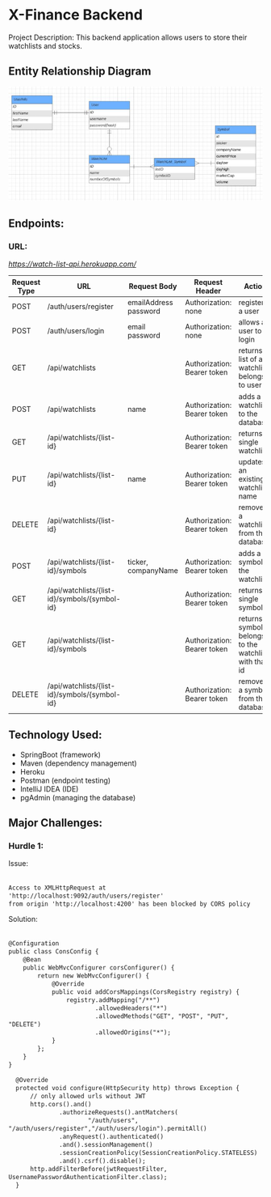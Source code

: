 # X-Finance Backend
Project Description: This backend application allows users to store their watchlists and stocks.

## Entity Relationship Diagram
![ERD](https://github.com/xandernguyen313/watchlist-api/blob/main/erd.JPG)

## Endpoints:

### URL: 
*https://watch-list-api.herokuapp.com/*

| Request Type | URL                       | Request Body               | Request Header              | Action                                                          | Access  |   
|--------------|---------------------------|----------------------------|-----------------------------|-----------------------------------------------------------------|---------|
| POST         | /auth/users/register      | emailAddress <br> password | Authorization: none         | registers a user                                                | PUBLIC  |
| POST         | /auth/users/login         | email <br> password        | Authorization: none         | allows a user to login                                          | PUBLIC  |
| GET          | /api/watchlists           |                            | Authorization: Bearer token | returns a list of all watchlists belongs to user                | PRIVATE |
| POST         | /api/watchlists           | name                       | Authorization: Bearer token | adds a watchlist to the database                                | PRIVATE |
| GET          | /api/watchlists/{list-id} |                            | Authorization: Bearer token | returns a single watchlist                                      | PRIVATE |
| PUT          | /api/watchlists/{list-id} | name                       | Authorization: Bearer token | updates an existing watchlist name                              | PRIVATE |
| DELETE       | /api/watchlists/{list-id} |                            | Authorization: Bearer token | removes a watchlist from the database                           | PRIVATE |
| POST  | /api/watchlists/{list-id}/symbols | ticker, companyName       | Authorization: Bearer token | adds a symbol to the watchlist                                  | PRIVATE |
| GET          | /api/watchlists/{list-id}/symbols/{symbol-id}|         | Authorization: Bearer token | returns a single symbol                                         | PRIVATE | 
| GET          | /api/watchlists/{list-id}/symbols|                     | Authorization: Bearer token | returns all symbols belongs to the watchlist with that id       | PRIVATE | 
| DELETE       | /api/watchlists/{list-id}/symbols/{symbol-id}|         | Authorization: Bearer token |  removes a symbol from the database                             | PRIVATE |

## Technology Used:
- SpringBoot (framework)
- Maven (dependency management)
- Heroku
- Postman (endpoint testing)
- IntelliJ IDEA (IDE)
- pgAdmin (managing the database)

## Major Challenges:
### Hurdle 1:
Issue: <br /> <br />
```
Access to XMLHttpRequest at 'http://localhost:9092/auth/users/register'
from origin 'http://localhost:4200' has been blocked by CORS policy
```
Solution:<br /> <br />
```
@Configuration
public class ConsConfig {
    @Bean
    public WebMvcConfigurer corsConfigurer() {
        return new WebMvcConfigurer() {
            @Override
            public void addCorsMappings(CorsRegistry registry) {
                registry.addMapping("/**")
                        .allowedHeaders("*")
                        .allowedMethods("GET", "POST", "PUT", "DELETE")
                        .allowedOrigins("*");
            }
        };
    }
}
```
```
  @Override
  protected void configure(HttpSecurity http) throws Exception {
      // only allowed urls without JWT
      http.cors().and()
              .authorizeRequests().antMatchers(
                      "/auth/users", "/auth/users/register","/auth/users/login").permitAll()
              .anyRequest().authenticated()
              .and().sessionManagement()
              .sessionCreationPolicy(SessionCreationPolicy.STATELESS)
              .and().csrf().disable();
      http.addFilterBefore(jwtRequestFilter, UsernamePasswordAuthenticationFilter.class);
  }
```
